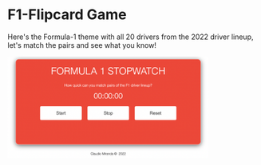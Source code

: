 # F1-Flipcard Game

Here's the Formula-1 theme with all 20 drivers from the 2022 driver lineup, let's match the pairs and see what you know!

<img src="./assets/screengrab.png" style="width:80%;" />

